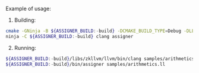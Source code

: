 Example of usage:
1. Building:
```bash
cmake -GNinja -B ${ASSIGNER_BUILD:-build} -DCMAKE_BUILD_TYPE=Debug -DLLVM_ENABLE_PROJECTS=clang .
ninja -C ${ASSIGNER_BUILD:-build} clang assigner
```
2. Running:
```bash
${ASSIGNER_BUILD:-build}/libs/zkllvm/llvm/bin/clang samples/arithmetics.cpp -emit-llvm -с -O1 -o samples/arithmetics.ll
${ASSIGNER_BUILD:-build}/bin/assigner samples/arithmetics.ll
```
